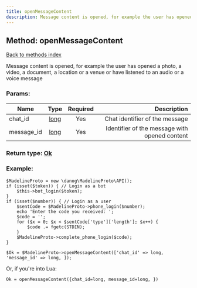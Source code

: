 ```yaml
---
title: openMessageContent
description: Message content is opened, for example the user has opened a photo, a video, a document, a location or a venue or have listened to an audio or a voice message
---
```

## Method: openMessageContent  
[Back to methods index](index.md)


Message content is opened, for example the user has opened a photo, a video, a document, a location or a venue or have listened to an audio or a voice message

### Params:

| Name     |    Type       | Required | Description |
|----------|:-------------:|:--------:|------------:|
|chat\_id|[long](../types/long.md) | Yes|Chat identifier of the message|
|message\_id|[long](../types/long.md) | Yes|Identifier of the message with opened content|


### Return type: [Ok](../types/Ok.md)

### Example:


```
$MadelineProto = new \danog\MadelineProto\API();
if (isset($token)) { // Login as a bot
    $this->bot_login($token);
}
if (isset($number)) { // Login as a user
    $sentCode = $MadelineProto->phone_login($number);
    echo 'Enter the code you received: ';
    $code = '';
    for ($x = 0; $x < $sentCode['type']['length']; $x++) {
        $code .= fgetc(STDIN);
    }
    $MadelineProto->complete_phone_login($code);
}

$Ok = $MadelineProto->openMessageContent(['chat_id' => long, 'message_id' => long, ]);
```

Or, if you're into Lua:

```
Ok = openMessageContent({chat_id=long, message_id=long, })
```

